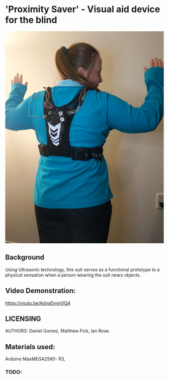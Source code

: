 #  'Proximity Saver' - Visual aid device for the blind 
![title](./images/IMG_20221128_171434.jpg "p-s" )
## Background

Using Ultrasonic technology, this suit serves as a functional prototype to a physical sensation when a person wearing the suit nears objects.

## Video Demonstration:
<https://youtu.be/AdvaDywVIQ4>


## LICENSING

AUTHORS: Daniel Gomez, Matthew Fick, Ian Rose.

## Materials used:

Arduino MaxMEGA2560- R3, 

### TODO:
